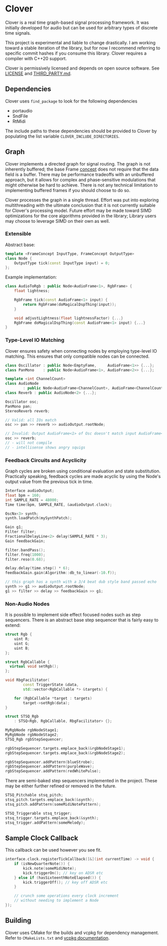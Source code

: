 # Clover

Clover is a real time graph-based signal processing framework. It was initially developed for audio but can be used for arbitrary types of discrete time signals.

This project is experimental and liable to change drastically. I am working toward a stable iteration of the library, but for now I recommend referring to specific commit hashes if you consume this library. Clover requires a compiler with C++20 support.

Clover is permissively licensed and depends on open source software. See [LICENSE](./LICENSE) and [THIRD_PARTY.md](./THIRD_PARTY.md).

## Dependencies
Clover uses `find_package` to look for the following dependencies
- portaudio
- SndFile
- RtMidi

The include paths to these dependencies should be provided to Clover by populating the list variable `CLOVER_INCLUDE_DIRECTORIES`.

## Graph

Clover implements a directed graph for signal routing. The graph is not inherently buffered; the base Frame [concept](https://en.cppreference.com/w/cpp/concepts) does not require that the data field is a buffer. There may be performance tradeoffs with an unbuffered approach, but it allows for complex and phase-sensitive modulations that might otherwise be hard to achieve. There is not any technical limitation to implementing buffered frames if you should choose to do so.

Clover processes the graph in a single thread. Effort was put into exploring multithreading with the ultimate conclusion that it is not currently suitable for Clover's processing model. Future effort may be made toward SIMD optimizations for the core algorithms provided in the library; Library users may choose to leverage SIMD on their own as well.

### Extensible

Abstract base:
```c++
template <FrameConcept InputType, FrameConcept OutputType>
class Node {
    OutputType tick(const InputType input) = 0;
};
```

Example implementation:
```c++
class AudioToRgb : public Node<AudioFrame<1>, RgbFrame> {
    float lightness;

    RgbFrame tick(const AudioFrame<1> input) {
        return RgbFrame(doMagicalDspThing(input));
    }

    void adjustLightness(float lightnessFactor) {...}
    RgbFrame doMagicalDspThing(const AudioFrame<1> input) {...}
}
```

### Type-Level IO Matching
Clover ensures safety when connecting nodes by employing type-level IO matching. This ensures that only compatible nodes can be connected.

```c++
class Oscillator : public Node<EmptyFame,     AudioFrame<1>> {...};
class PanMono    : public Node<AudioFrame<1>, AudioFrame<2>> {...};

template <int ChannelCount>
class AudioNode
        : public Node<AudioFrame<ChannelCount>, AudioFrame<ChannelCount>> {...};
class Reverb : public AudioNode<2> {...};

Oscillator osc; 
PanMono pan;
StereoReverb reverb;

// Valid: all IOs match
osc >> pan >> reverb >> audioOutput.rootNode;

// Invalid: Output AudioFrame<1> of Osc doesn't match input AudioFrame<2> of Reverb
osc >> reverb;
// - will not compile
// - intellisense shows angry squigs
```

### Feedback Circuits and Acyclicity
Graph cycles are broken using conditional evaluation and state substitution. Practically speaking, feedback cycles are made acyclic by using the Node's output value from the previous tick in time.

```c++
Interface audioOutput;
float bpm = 160;
int SAMPLE_RATE = 48000;
Time time(bpm, SAMPLE_RATE, &audioOutput.clock);

OscNx<3> synth;
synth.loadPatch(mySynthPatch);

Gain g1;
Filter filter;
FractionalDelayLine<2> delay(SAMPLE_RATE * 3);
Gain feedbackGain;

filter.bandPass();
filter.freq(1000);
filter.reso(0.68);

delay.delay(time.step() * 6);
feedbackGain.gain(Algorithm::db_to_linear(-10.f));

// this graph has a synth with a 3/4 beat dub style band passed echo 
synth >> g1 >> audioOutput.rootNode;
g1 >> filter >> delay >> feedbackGain >> g1;
```

### Non-Audio Nodes
It is possible to implement side effect focused nodes such as step sequencers. There is an abstract base step sequencer that is fairly easy to extend:
```c++
struct Rgb {
    uint R;
    uint G;
    uint B;
};

struct RgbCallable {
  virtual void setRgb();
};

void RbgFacilitator(
        const TriggerState &data,
        std::vector<RgbCallable *> &targets) {

    for (RgbCallable *target : targets)
        target->setRgb(data);
}

struct STSQ_Rgb
    : STSQ<Rgb, RgbCallable, RbgFacilitator> {};

MyRgbNode rgbNodeStage1;
MyRgbNode rgbNodeStage2;
STSQ_Rgb rgbStepSequencer;

rgbStepSequencer.targets.emplace_back(&rgbNodeStage1);
rgbStepSequencer.targets.emplace_back(&rgbNodeStage2);

rgbStepSequencer.addPattern(blueStrobe);
rgbStepSequencer.addPattern(purpleWave);
rgbStepSequencer.addPattern(redWhitePulse);

```

There are semi-baked step sequencers implemented in the project. These may be either further refined or removed in the future.
```c++
STSQ_Pitchable stsq_pitch;
stsq_pitch.targets.emplace_back(&synth);
stsq_pitch.addPattern(someMidiNotePattern);

STSQ_Triggerable stsq_trigger;
stsq_trigger.targets.emplace_back(&synth);
stsq_trigger.addPattern(someMelody);
```

## Sample Clock Callback
This callback can be used however you see fit. 

```c++
interface.clock.registerTickCallback([&](int currentTime) -> void {
    if (isNewQuarterNote()) {
        kick.note(someMidiNote);
        kick.triggerOn(); // key on ADSR etc
    } else if (hasSixteenthNoteElapsed()) {
        kick.triggerOff(); // key off ADSR etc
    }

    // crunch some operations every clock increment
    // without needing to implement a Node
});
```


## Building
Clover uses CMake for the builds and vcpkg for dependency management. Refer to `CMakeLists.txt` and [vcpkg documentation](https://github.com/microsoft/vcpkg#getting-started).
